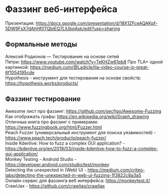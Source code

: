 # Фаззинг веб-интерфейса
Презентация: https://docs.google.com/presentation/d/18X1ZFceAQAKpf-5DW9FsX7dAhHf0TQbiEQ7LlUbqAsk/edit?usp=sharing

Формальные методы
-----------------

Алексей Родионов — Тестирование на основе сетей Петри: https://www.youtube.com/watch?v=TeKHZw61pb8
Про TLA+ одной картинкой: https://medium.com/@Ladicle/tla-video-course-is-great-6f1054195cde  
Hypothesis - инструмент для тестирования на основе свойств: https://hypothesis.works/products/

Фаззинг тестирование
--------------------

Awesome лист про фаззинг: https://github.com/secfigo/Awesome-Fuzzing  
Как отображать графы: https://en.wikipedia.org/wiki/Graph_drawing  
Отличныа книга про фаззинг с примерами: https://www.fuzzingbook.org/html/Fuzzer.html  
Peach Fuzzer (универсальный инструмент для поиска уязвимостей) - https://www.peach.tech/products/peach-fuzzer/  
Inside Kdenlive: How to fuzz a complex GUI application? - https://kdenlive.org/en/2019/03/inside-kdenlive-how-to-fuzz-a-complex-gui-application/  
Monkey Testing - Android Studio - https://developer.android.com/studio/test/monkey  
Detecting the unexpected in (Web) UI - https://medium.com/criteo-labs/detecting-the-unexpected-in-web-ui-fuzzing-1f3822c8a3a5  
Онлайн сервис для фаззинга веб интерфейса: https://monkeytest.it/  
CrawlJax - https://github.com/crawljax/crawljax  

